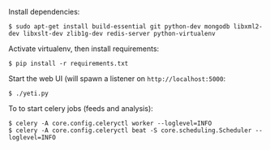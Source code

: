 Install dependencies:

    $ sudo apt-get install build-essential git python-dev mongodb libxml2-dev libxslt-dev zlib1g-dev redis-server python-virtualenv
    
Activate virtualenv, then install requirements:

    $ pip install -r requirements.txt
    
Start the web UI (will spawn a listener on `http://localhost:5000`:

    $ ./yeti.py
    
To to start celery jobs (feeds and analysis):

    $ celery -A core.config.celeryctl worker --loglevel=INFO
    $ celery -A core.config.celeryctl beat -S core.scheduling.Scheduler --loglevel=INFO
